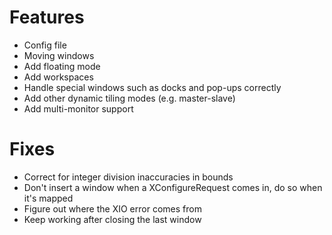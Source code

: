 # Features
- Config file
- Moving windows
- Add floating mode
- Add workspaces
- Handle special windows such as docks and pop-ups correctly
- Add other dynamic tiling modes (e.g. master-slave)
- Add multi-monitor support

# Fixes
- Correct for integer division inaccuracies in bounds
- Don't insert a window when a XConfigureRequest comes in, do so when it's mapped
- Figure out where the XIO error comes from
- Keep working after closing the last window
